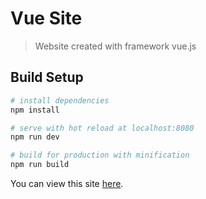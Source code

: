 # Vue Site

> Website created with framework vue.js

## Build Setup

``` bash
# install dependencies
npm install

# serve with hot reload at localhost:8080
npm run dev

# build for production with minification
npm run build
```

You can view this site [here](http://vueapp.vladkurluk.dp.ua/).
